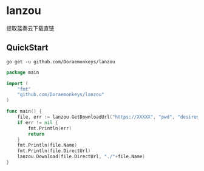 # lanzou

提取蓝奏云下载直链



## QuickStart

`go get -u github.com/Doraemonkeys/lanzou`



```go
package main

import (
	"fmt"
	"github.com/Doraemonkeys/lanzou"
)

func main() {
	file, err := lanzou.GetDownloadUrl("https://XXXXX", "pwd", "desiredFileName")
	if err != nil {
		fmt.Println(err)
		return
	}
    fmt.Println(file.Name)
	fmt.Println(file.DirectUrl)
	lanzou.Download(file.DirectUrl, "./"+file.Name)
}
```



